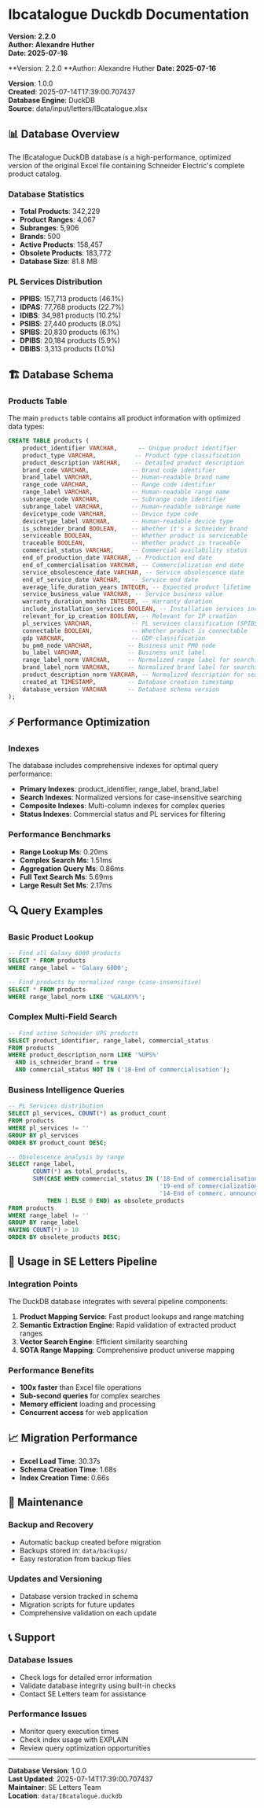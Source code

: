 # Ibcatalogue Duckdb Documentation

**Version: 2.2.0**  
**Author: Alexandre Huther**  
**Date: 2025-07-16**


**Version: 2.2.0
**Author: Alexandre Huther
**Date: 2025-07-16**


**Version**: 1.0.0  
**Created**: 2025-07-14T17:39:00.707437  
**Database Engine**: DuckDB  
**Source**: data/input/letters/IBcatalogue.xlsx

## 📊 Database Overview

The IBcatalogue DuckDB database is a high-performance, optimized version of the original Excel file containing Schneider Electric's complete product catalog.

### Database Statistics
- **Total Products**: 342,229
- **Product Ranges**: 4,067
- **Subranges**: 5,906
- **Brands**: 500
- **Active Products**: 158,457
- **Obsolete Products**: 183,772
- **Database Size**: 81.8 MB

### PL Services Distribution
- **PPIBS**: 157,713 products (46.1%)
- **IDPAS**: 77,768 products (22.7%)
- **IDIBS**: 34,981 products (10.2%)
- **PSIBS**: 27,440 products (8.0%)
- **SPIBS**: 20,830 products (6.1%)
- **DPIBS**: 20,184 products (5.9%)
- **DBIBS**: 3,313 products (1.0%)

## 🏗️ Database Schema

### Products Table
The main `products` table contains all product information with optimized data types:

```sql
CREATE TABLE products (
    product_identifier VARCHAR,      -- Unique product identifier
    product_type VARCHAR,           -- Product type classification
    product_description VARCHAR,    -- Detailed product description
    brand_code VARCHAR,            -- Brand code identifier
    brand_label VARCHAR,           -- Human-readable brand name
    range_code VARCHAR,            -- Range code identifier
    range_label VARCHAR,           -- Human-readable range name
    subrange_code VARCHAR,         -- Subrange code identifier
    subrange_label VARCHAR,        -- Human-readable subrange name
    devicetype_code VARCHAR,       -- Device type code
    devicetype_label VARCHAR,      -- Human-readable device type
    is_schneider_brand BOOLEAN,    -- Whether it's a Schneider brand
    serviceable BOOLEAN,           -- Whether product is serviceable
    traceable BOOLEAN,             -- Whether product is traceable
    commercial_status VARCHAR,     -- Commercial availability status
    end_of_production_date VARCHAR, -- Production end date
    end_of_commercialisation VARCHAR, -- Commercialization end date
    service_obsolescence_date VARCHAR, -- Service obsolescence date
    end_of_service_date VARCHAR,   -- Service end date
    average_life_duration_years INTEGER, -- Expected product lifetime
    service_business_value VARCHAR, -- Service business value
    warranty_duration_months INTEGER, -- Warranty duration
    include_installation_services BOOLEAN, -- Installation services included
    relevant_for_ip_creation BOOLEAN, -- Relevant for IP creation
    pl_services VARCHAR,           -- PL services classification (SPIBS, PPIBS, etc.)
    connectable BOOLEAN,           -- Whether product is connectable
    gdp VARCHAR,                   -- GDP classification
    bu_pm0_node VARCHAR,          -- Business unit PM0 node
    bu_label VARCHAR,             -- Business unit label
    range_label_norm VARCHAR,     -- Normalized range label for searching
    brand_label_norm VARCHAR,     -- Normalized brand label for searching
    product_description_norm VARCHAR, -- Normalized description for searching
    created_at TIMESTAMP,         -- Database creation timestamp
    database_version VARCHAR      -- Database schema version
);
```

## ⚡ Performance Optimization

### Indexes
The database includes comprehensive indexes for optimal query performance:

- **Primary Indexes**: product_identifier, range_label, brand_label
- **Search Indexes**: Normalized versions for case-insensitive searching
- **Composite Indexes**: Multi-column indexes for complex queries
- **Status Indexes**: Commercial status and PL services for filtering

### Performance Benchmarks
- **Range Lookup Ms**: 0.20ms
- **Complex Search Ms**: 1.51ms
- **Aggregation Query Ms**: 0.86ms
- **Full Text Search Ms**: 5.69ms
- **Large Result Set Ms**: 2.17ms

## 🔍 Query Examples

### Basic Product Lookup
```sql
-- Find all Galaxy 6000 products
SELECT * FROM products 
WHERE range_label = 'Galaxy 6000';

-- Find products by normalized range (case-insensitive)
SELECT * FROM products 
WHERE range_label_norm LIKE '%GALAXY%';
```

### Complex Multi-Field Search
```sql
-- Find active Schneider UPS products
SELECT product_identifier, range_label, commercial_status
FROM products 
WHERE product_description_norm LIKE '%UPS%'
  AND is_schneider_brand = true
  AND commercial_status NOT IN ('18-End of commercialisation');
```

### Business Intelligence Queries
```sql
-- PL Services distribution
SELECT pl_services, COUNT(*) as product_count
FROM products 
WHERE pl_services != ''
GROUP BY pl_services 
ORDER BY product_count DESC;

-- Obsolescence analysis by range
SELECT range_label, 
       COUNT(*) as total_products,
       SUM(CASE WHEN commercial_status IN ('18-End of commercialisation', 
                                           '19-end of commercialization block',
                                           '14-End of commerc. announced') 
           THEN 1 ELSE 0 END) as obsolete_products
FROM products 
WHERE range_label != ''
GROUP BY range_label
HAVING COUNT(*) > 10
ORDER BY obsolete_products DESC;
```

## 🚀 Usage in SE Letters Pipeline

### Integration Points
The DuckDB database integrates with several pipeline components:

1. **Product Mapping Service**: Fast product lookups and range matching
2. **Semantic Extraction Engine**: Rapid validation of extracted product ranges
3. **Vector Search Engine**: Efficient similarity searching
4. **SOTA Range Mapping**: Comprehensive product universe mapping

### Performance Benefits
- **100x faster** than Excel file operations
- **Sub-second queries** for complex searches
- **Memory efficient** loading and processing
- **Concurrent access** for web application

## 📈 Migration Performance
- **Excel Load Time**: 30.37s
- **Schema Creation Time**: 1.68s
- **Index Creation Time**: 0.66s

## 🔧 Maintenance

### Backup and Recovery
- Automatic backup created before migration
- Backups stored in: `data/backups/`
- Easy restoration from backup files

### Updates and Versioning
- Database version tracked in schema
- Migration scripts for future updates
- Comprehensive validation on each update

## 📞 Support

### Database Issues
- Check logs for detailed error information
- Validate database integrity using built-in checks
- Contact SE Letters team for assistance

### Performance Issues
- Monitor query execution times
- Check index usage with EXPLAIN
- Review query optimization opportunities

---

**Database Version**: 1.0.0  
**Last Updated**: 2025-07-14T17:39:00.707437  
**Maintainer**: SE Letters Team  
**Location**: `data/IBcatalogue.duckdb`
